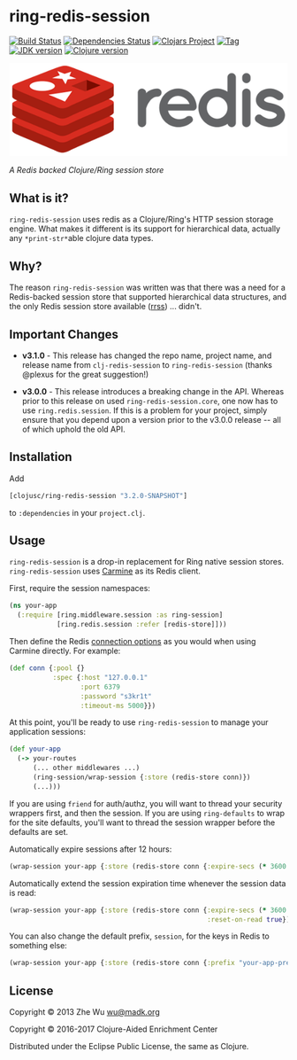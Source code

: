 ring-redis-session
==================

[![Build Status][travis-badge]][travis]
[![Dependencies Status][deps-badge]][deps]
[![Clojars Project][clojars-badge]][clojars]
[![Tag][tag-badge]][tag]
[![JDK version][jdk-v]](.travis.yml)
[![Clojure version][clojure-v]](project.clj)

[![Project Logo][logo]][logo-large]

*A Redis backed Clojure/Ring session store*


What is it?
-----------

`ring-redis-session` uses redis as a Clojure/Ring's HTTP session
storage engine. What makes it different is its support for
hierarchical data, actually any `*print-str*`able clojure data types.


Why?
----

The reason `ring-redis-session` was written was that there was a need for
a Redis-backed session store that supported hierarchical data structures,
and the only Redis session store available ([rrss][rrss]) ... didn't.


Important Changes
-----------------

* **v3.1.0** - This release has changed the repo name, project name, and release
  name from `clj-redis-session` to `ring-redis-session` (thanks @plexus for the
  great suggestion!)

* **v3.0.0** - This release introduces a breaking change in the API. Whereas
  prior to this release on used `ring-redis-session.core`, one now has to use
  `ring.redis.session`. If this is a problem for your project, simply ensure
  that you depend upon a version prior to the v3.0.0 release -- all of which
  uphold the old API.

Installation
------------

Add
```clojure
[clojusc/ring-redis-session "3.2.0-SNAPSHOT"]
```
to `:dependencies` in your `project.clj`.


Usage
-----

`ring-redis-session` is a drop-in replacement for Ring native session
stores. `ring-redis-session` uses [Carmine][carmine] as its Redis client.


First, require the session namespaces:

```clj
(ns your-app
  (:require [ring.middleware.session :as ring-session]
            [ring.redis.session :refer [redis-store]]))
```

Then define the Redis [connection options][redis conn opts] as you would when
using Carmine directly. For example:

```clj
(def conn {:pool {}
           :spec {:host "127.0.0.1"
                  :port 6379
                  :password "s3kr1t"
                  :timeout-ms 5000}})
```

At this point, you'll be ready to use `ring-redis-session` to manage your
application sessions:

```clj
(def your-app
  (-> your-routes
      (... other middlewares ...)
      (ring-session/wrap-session {:store (redis-store conn)})
      (...)))
```

If you are using `friend` for auth/authz, you will want to thread your security
wrappers first, and then the session. If you are using `ring-defaults` to wrap
for the site defaults, you'll want to thread the session wrapper before the
defaults are set.

Automatically expire sessions after 12 hours:

```clj
(wrap-session your-app {:store (redis-store conn {:expire-secs (* 3600 12)})})
```

Automatically extend the session expiration time whenever the session data is
read:

```clj
(wrap-session your-app {:store (redis-store conn {:expire-secs (* 3600 12)
                                                  :reset-on-read true})})
```

You can also change the default prefix, `session`, for the keys in Redis to
something else:

```clj
(wrap-session your-app {:store (redis-store conn {:prefix "your-app-prefix"})})
```


License
-------

Copyright © 2013 Zhe Wu <wu@madk.org>

Copyright © 2016-2017 Clojure-Aided Enrichment Center

Distributed under the Eclipse Public License, the same as Clojure.


[travis]: https://travis-ci.org/clojusc/ring-redis-session
[travis-badge]: https://travis-ci.org/clojusc/ring-redis-session.png?branch=dev
[logo]: resources/images/redis-logo-small.png
[logo-large]: resources/images/redis-logo.png
[rrss]: https://github.com/paraseba/rrss
[carmine]: https://github.com/ptaoussanis/carmine
[redis conn opts]: https://github.com/ptaoussanis/carmine/blob/master/src/taoensso/carmine.clj#L26
[deps]: http://jarkeeper.com/clojusc/ring-redis-session
[deps-badge]: http://jarkeeper.com/clojusc/ring-redis-session/status.svg
[tag-badge]: https://img.shields.io/github/tag/clojusc/ring-redis-session.svg
[tag]: https://github.com/clojusc/ring-redis-session/tags
[clojure-v]: https://img.shields.io/badge/clojure-1.8.0-blue.svg
[jdk-v]: https://img.shields.io/badge/jdk-1.7+-blue.svg
[clojars]: https://clojars.org/clojusc/ring-redis-session
[clojars-badge]: https://img.shields.io/clojars/v/clojusc/ring-redis-session.svg
